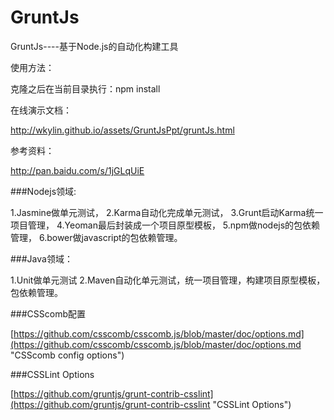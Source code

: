 GruntJs
=======

GruntJs----基于Node.js的自动化构建工具


使用方法：

克隆之后在当前目录执行：npm install


在线演示文档：

<http://wkylin.github.io/assets/GruntJsPpt/gruntJs.html>

参考资料：

<http://pan.baidu.com/s/1jGLqUiE>


###Nodejs领域: 

1.Jasmine做单元测试，
2.Karma自动化完成单元测试，
3.Grunt启动Karma统一项目管理，
4.Yeoman最后封装成一个项目原型模板，
5.npm做nodejs的包依赖管理，
6.bower做javascript的包依赖管理。
    
###Java领域：

1.Unit做单元测试
2.Maven自动化单元测试，统一项目管理，构建项目原型模板，包依赖管理。


###CSScomb配置

[https://github.com/csscomb/csscomb.js/blob/master/doc/options.md](https://github.com/csscomb/csscomb.js/blob/master/doc/options.md "CSScomb config options")


###CSSLint Options

[https://github.com/gruntjs/grunt-contrib-csslint](https://github.com/gruntjs/grunt-contrib-csslint "CSSLint Options")